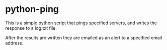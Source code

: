 # python-ping

This is a simple python script that pings specified servers, and writes the response to a log.txt file.

After the results are written they are emailed as an alert to a specified email address.

